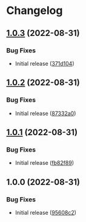 # Changelog

## [1.0.3](https://github.com/navikt/bidrag-ui-common/compare/v1.0.2...v1.0.3) (2022-08-31)


### Bug Fixes

* Initial release ([371d104](https://github.com/navikt/bidrag-ui-common/commit/371d1042ff3235386141b005270dd29c25a13fed))

## [1.0.2](https://github.com/navikt/bidrag-ui-common/compare/v1.0.1...v1.0.2) (2022-08-31)


### Bug Fixes

* Initial release ([87332a0](https://github.com/navikt/bidrag-ui-common/commit/87332a049bb281fea6e2ee2eb62551ea8d7dd0d8))

## [1.0.1](https://github.com/navikt/bidrag-ui-common/compare/v1.0.0...v1.0.1) (2022-08-31)


### Bug Fixes

* Initial release ([fb82f89](https://github.com/navikt/bidrag-ui-common/commit/fb82f89f109bfe121be41c1f9f3865c50aff20eb))

## 1.0.0 (2022-08-31)


### Bug Fixes

* Initial release ([95608c2](https://github.com/navikt/bidrag-ui-common/commit/95608c2461eba04203400195fa09dd8e8594ecdb))
